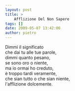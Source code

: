 ```yaml
---
layout: post
title: >
    Afflizione Del Non Sapere
tags: []
date: 2009-05-07 13:42:00
author: pietro
---
```

Dimmi il significato<br/>che dai tu alle tue parole,<br/>dimmi quanto pesano,<br/>se sono oro o niente,<br/>ma io ormai ho creduto,<br/>è troppo tardi veramente,<br/>che sian tutto o che sian niente,<br/>l'afflizione dolcemente.
